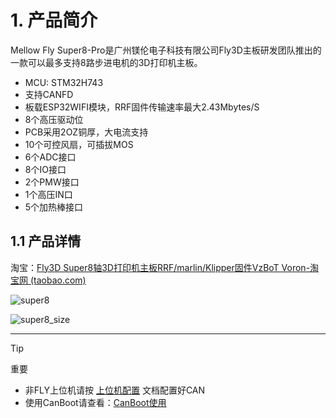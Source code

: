 # 1. 产品简介

Mellow Fly Super8-Pro是广州镁伦电子科技有限公司Fly3D主板研发团队推出的一款可以最多支持8路步进电机的3D打印机主板。

* MCU: STM32H743
* 支持CANFD
* 板载ESP32WIFI模块，RRF固件传输速率最大2.43Mbytes/S
* 8个高压驱动位
* PCB采用2OZ铜厚，大电流支持
* 10个可控风扇，可插拔MOS
* 6个ADC接口
* 8个IO接口
* 2个PMW接口
* 1个高压IN口
* 5个加热棒接口

## 1.1 产品详情

淘宝：[Fly3D Super8轴3D打印机主板RRF/marlin/Klipper固件VzBoT Voron-淘宝网 (taobao.com)](https://item.taobao.com/item.htm?spm=a1z10.5-c-s.w4002-23066022675.18.68de3903lHTcFZ&id=654767618383 "点击即可跳转")

![super8](../../images/boards/fly_super8_pro/fly-super8-pro.png ":no-zooom")

![super8_size](../../images/boards/fly_super8/super8_size.png)



----

> [!TIP]
> 重要

* 非FLY上位机请按 [上位机配置](/board/fly_sht_v2/piconfig "点击即可跳转") 文档配置好CAN
* 使用CanBoot请查看：[CanBoot使用](/advanced/canboot.md)